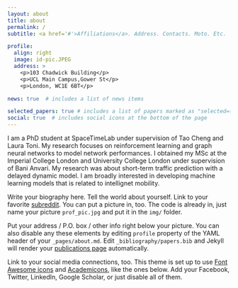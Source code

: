 ```yaml
---
layout: about
title: about
permalink: /
subtitle: <a href='#'>Affiliations</a>. Address. Contacts. Moto. Etc.

profile:
  align: right
  image: id-pic.JPEG
  address: >
    <p>103 Chadwick Building</p>
    <p>UCL Main Campus,Gower St</p>
    <p>London, WC1E 6BT</p>

news: true  # includes a list of news items

selected_papers: true # includes a list of papers marked as "selected={true}"
social: true  # includes social icons at the bottom of the page
---
```


I am a PhD student at SpaceTimeLab under supervision of Tao Cheng and Laura Toni. My research focuses on reinforcement learning and graph neural networks to model network performances. I obtained my MSc at the Imperial College London and University College London under supervision of Bani Anvari. My research was about short-term traffic prediction with a delayed dynamic model. I am broadly interested in developing machine learning models that is related to intellignet mobility.  

Write your biography here. Tell the world about yourself. Link to your favorite [subreddit](http://reddit.com). You can put a picture in, too. The code is already in, just name your picture `prof_pic.jpg` and put it in the `img/` folder.

Put your address / P.O. box / other info right below your picture. You can also disable any these elements by editing `profile` property of the YAML header of your `_pages/about.md`. Edit `_bibliography/papers.bib` and Jekyll will render your [publications page](/al-folio/publications/) automatically.

Link to your social media connections, too. This theme is set up to use [Font Awesome icons](http://fortawesome.github.io/Font-Awesome/) and [Academicons](https://jpswalsh.github.io/academicons/), like the ones below. Add your Facebook, Twitter, LinkedIn, Google Scholar, or just disable all of them.
